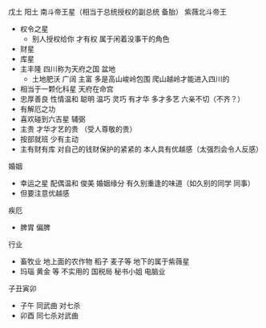 戊土 阳土 南斗帝王星（相当于总统授权的副总统 备胎） 紫薇北斗帝王
- 权令之星
  - 别人授权给你 才有权 属于闲着没事干的角色 
- 财星 
- 库星 
- 主丰隆 四川称为天府之国 盆地
  - 土地肥沃 广阔 主富 多是高山峻岭包围 爬山越岭才能进入四川的
- 相当于一颗化科星
天府在命宫 
- 忠厚善良 性情温和 聪明 温巧 灵巧 有才华 多才多艺 六亲不切（不齐？）
- 有解厄之功
- 喜欢碰到六吉星 辅弼 
- 主贵 才华才艺的贵 （受人尊敬的贵）
- 按部就班 少有主动
- 主有财有库 对自己的钱财保护的紧紧的 本人具有优越感（太强烈会令人反感）

婚姻
- 幸运之星 配偶温和 俊美 婚姻缘分 有久别重逢的味道（如久别的同学 同事）
- 但要注意优越感

疾厄 
- 脾胃 偏脾

行业
- 畜牧业 地上面的农作物 稻子 麦子等 地下的属于紫薇星
- 玛瑙 黄金 等 不实用的
国税局 秘书小姐 电脑业

子丑寅卯
- 子午 同武曲 对七杀
- 卯酉 同七杀对武曲



